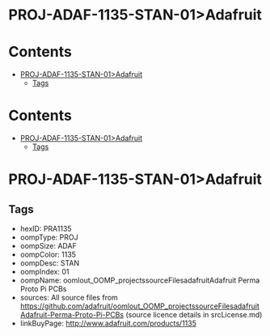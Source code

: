 
PROJ-ADAF-1135-STAN-01>Adafruit
===============================

Contents
========

* [PROJ-ADAF-1135-STAN-01>Adafruit](#proj-adaf-1135-stan-01adafruit)
	* [Tags](#tags)

Contents
========

* [PROJ-ADAF-1135-STAN-01>Adafruit](#proj-adaf-1135-stan-01adafruit)
	* [Tags](#tags)

# PROJ-ADAF-1135-STAN-01>Adafruit

## Tags

- hexID: PRA1135
- oompType: PROJ
- oompSize: ADAF
- oompColor: 1135
- oompDesc: STAN
- oompIndex: 01
- oompName: oomlout_OOMP_projectssourceFilesadafruitAdafruit Perma Proto Pi PCBs
- sources: All source files from https://github.com/adafruit/oomlout_OOMP_projectssourceFilesadafruitAdafruit-Perma-Proto-Pi-PCBs (source licence details in srcLicense.md)
- linkBuyPage: http://www.adafruit.com/products/1135
